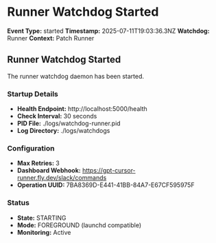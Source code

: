 # Runner Watchdog Started

**Event Type:** started
**Timestamp:** 2025-07-11T19:03:36.3NZ
**Watchdog:** Runner
**Context:** Patch Runner


## Runner Watchdog Started

The runner watchdog daemon has been started.

### Startup Details
- **Health Endpoint:** http://localhost:5000/health
- **Check Interval:** 30 seconds
- **PID File:** ./logs/watchdog-runner.pid
- **Log Directory:** ./logs/watchdogs

### Configuration
- **Max Retries:** 3
- **Dashboard Webhook:** https://gpt-cursor-runner.fly.dev/slack/commands
- **Operation UUID:** 7BA8369D-E441-41BB-84A7-E67CF595975F

### Status
- **State:** STARTING
- **Mode:** FOREGROUND (launchd compatible)
- **Monitoring:** Active


